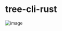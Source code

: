 # tree-cli-rust


![image](https://user-images.githubusercontent.com/44340196/170814851-5fcc3ecd-fc21-44bf-8972-ecb120b63276.png)
